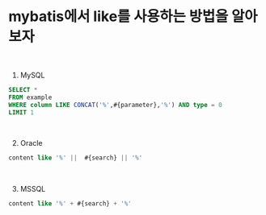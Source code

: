 # mybatis에서 like를 사용하는 방법을 알아보자

<br />

1. MySQL
```sql
SELECT * 
FROM example
WHERE column LIKE CONCAT('%',#{parameter},'%') AND type = 0
LIMIT 1
```

<br />

2. Oracle
```sql
content like '%' ||  #{search} || '%'
```

<br />

3. MSSQL
```sql
content like '%' + #{search} + '%'
```
